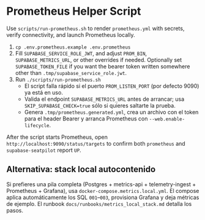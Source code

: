 # Prometheus Helper Script

Use `scripts/run-prometheus.sh` to render `prometheus.yml` with secrets, verify connectivity, and launch Prometheus locally.

1. `cp .env.prometheus.example .env.prometheus`
2. Fill `SUPABASE_SERVICE_ROLE_JWT`, and adjust `PROM_BIN`, `SUPABASE_METRICS_URL`, or other overrides if needed. Optionally set `SUPABASE_TOKEN_FILE` if you want the bearer token written somewhere other than `.tmp/supabase_service_role.jwt`.
3. Run `./scripts/run-prometheus.sh`
   - El script falla rápido si el puerto `PROM_LISTEN_PORT` (por defecto 9090) ya está en uso.
   - Valida el endpoint `SUPABASE_METRICS_URL` antes de arrancar; usa `SKIP_SUPABASE_CHECK=true` sólo si quieres saltarte la prueba.
   - Genera `.tmp/prometheus.generated.yml`, crea un archivo con el token para el header Bearer y arranca Prometheus con `--web.enable-lifecycle`.

After the script starts Prometheus, open `http://localhost:9090/status/targets` to confirm both `prometheus` and `supabase-seatpilot` report `UP`.

## Alternativa: stack local autocontenido

Si prefieres una pila completa (Postgres + metrics-api + telemetry-ingest + Prometheus + Grafana), usa `docker-compose.metrics.local.yml`. El compose aplica automáticamente los SQL `001`–`003`, provisiona Grafana y deja métricas de ejemplo. El runbook `docs/runbooks/metrics_local_stack.md` detalla los pasos.
